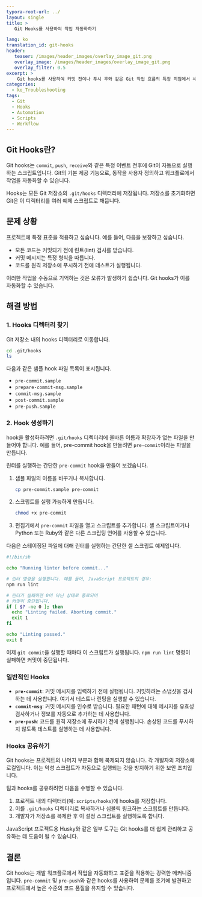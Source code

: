 ```yaml
---
typora-root-url: ../
layout: single
title: >
   Git Hooks를 사용하여 작업 자동화하기

lang: ko
translation_id: git-hooks
header:
   teaser: /images/header_images/overlay_image_git.png
   overlay_image: /images/header_images/overlay_image_git.png
   overlay_filter: 0.5
excerpt: >
    Git hooks를 사용하여 커밋 전이나 푸시 후와 같은 Git 작업 흐름의 특정 지점에서 사용자 지정 스크립트를 실행하는 방법을 알아보세요.
categories:
  - ko_Troubleshooting
tags:
  - Git
  - Hooks
  - Automation
  - Scripts
  - Workflow
---
```


## Git Hooks란?

Git hooks는 `commit`, `push`, `receive`와 같은 특정 이벤트 전후에 Git이 자동으로 실행하는 스크립트입니다. Git의 기본 제공 기능으로, 동작을 사용자 정의하고 워크플로에서 작업을 자동화할 수 있습니다.

Hooks는 모든 Git 저장소의 `.git/hooks` 디렉터리에 저장됩니다. 저장소를 초기화하면 Git은 이 디렉터리를 여러 예제 스크립트로 채웁니다.

## 문제 상황

프로젝트에 특정 표준을 적용하고 싶습니다. 예를 들어, 다음을 보장하고 싶습니다.
-   모든 코드는 커밋되기 전에 린트(lint) 검사를 받습니다.
-   커밋 메시지는 특정 형식을 따릅니다.
-   코드를 원격 저장소에 푸시하기 전에 테스트가 실행됩니다.

이러한 작업을 수동으로 기억하는 것은 오류가 발생하기 쉽습니다. Git hooks가 이를 자동화할 수 있습니다.

## 해결 방법

### 1. Hooks 디렉터리 찾기

Git 저장소 내의 hooks 디렉터리로 이동합니다.
```bash
cd .git/hooks
ls
```
다음과 같은 샘플 hook 파일 목록이 표시됩니다.
- `pre-commit.sample`
- `prepare-commit-msg.sample`
- `commit-msg.sample`
- `post-commit.sample`
- `pre-push.sample`

### 2. Hook 생성하기

hook을 활성화하려면 `.git/hooks` 디렉터리에 올바른 이름과 확장자가 없는 파일을 만들어야 합니다. 예를 들어, pre-commit hook을 만들려면 `pre-commit`이라는 파일을 만듭니다.

린터를 실행하는 간단한 `pre-commit` hook을 만들어 보겠습니다.

1.  샘플 파일의 이름을 바꾸거나 복사합니다.
    ```bash
    cp pre-commit.sample pre-commit
    ```
2.  스크립트를 실행 가능하게 만듭니다.
    ```bash
    chmod +x pre-commit
    ```
3.  편집기에서 `pre-commit` 파일을 열고 스크립트를 추가합니다. 셸 스크립트이거나 Python 또는 Ruby와 같은 다른 스크립팅 언어를 사용할 수 있습니다.

다음은 스테이징된 파일에 대해 린터를 실행하는 간단한 셸 스크립트 예제입니다.

```sh
#!/bin/sh

echo "Running linter before commit..."

# 린터 명령을 실행합니다. 예를 들어, JavaScript 프로젝트의 경우:
npm run lint

# 린터가 실패하면 0이 아닌 상태로 종료되어
# 커밋이 중단됩니다.
if [ $? -ne 0 ]; then
  echo "Linting failed. Aborting commit."
  exit 1
fi

echo "Linting passed."
exit 0
```

이제 `git commit`을 실행할 때마다 이 스크립트가 실행됩니다. `npm run lint` 명령이 실패하면 커밋이 중단됩니다.

### 일반적인 Hooks

-   **`pre-commit`**: 커밋 메시지를 입력하기 전에 실행됩니다. 커밋하려는 스냅샷을 검사하는 데 사용합니다. 여기서 테스트나 린팅을 실행할 수 있습니다.
-   **`commit-msg`**: 커밋 메시지를 인수로 받습니다. 필요한 패턴에 대해 메시지를 유효성 검사하거나 정보를 자동으로 추가하는 데 사용합니다.
-   **`pre-push`**: 코드를 원격 저장소에 푸시하기 전에 실행됩니다. 손상된 코드를 푸시하지 않도록 테스트를 실행하는 데 사용합니다.

### Hooks 공유하기

Git hooks는 프로젝트의 나머지 부분과 함께 복제되지 않습니다. 각 개발자의 저장소에 로컬입니다. 이는 악성 스크립트가 자동으로 실행되는 것을 방지하기 위한 보안 조치입니다.

팀과 hooks를 공유하려면 다음을 수행할 수 있습니다.
1.  프로젝트 내의 디렉터리(예: `scripts/hooks`)에 hooks를 저장합니다.
2.  이를 `.git/hooks` 디렉터리로 복사하거나 심볼릭 링크하는 스크립트를 만듭니다.
3.  개발자가 저장소를 복제한 후 이 설정 스크립트를 실행하도록 합니다.

JavaScript 프로젝트용 Husky와 같은 일부 도구는 Git hooks를 더 쉽게 관리하고 공유하는 데 도움이 될 수 있습니다.

## 결론

Git hooks는 개발 워크플로에서 작업을 자동화하고 표준을 적용하는 강력한 메커니즘입니다. `pre-commit` 및 `pre-push`와 같은 hooks를 사용하여 문제를 조기에 발견하고 프로젝트에서 높은 수준의 코드 품질을 유지할 수 있습니다.
